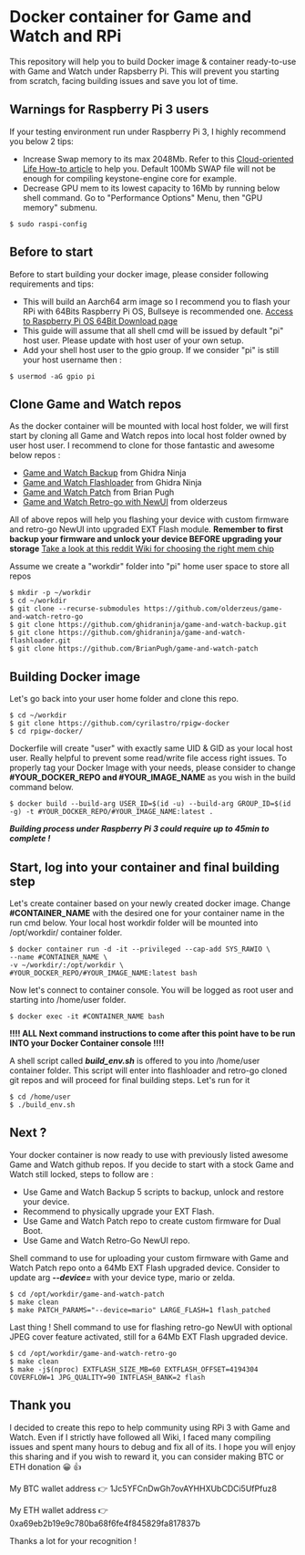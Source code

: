 # Docker container for Game and Watch and RPi

This repository will help you to build Docker image & container ready-to-use with Game and Watch under Rapsberry Pi.
This will prevent you starting from scratch, facing building issues and save you lot of time.


## Warnings for Raspberry Pi 3 users
If your testing environment run under Raspberry Pi 3, I highly recommend you below 2 tips:
- Increase Swap memory to its max 2048Mb. Refer to this [Cloud-oriented Life How-to article](https://cloudolife.com/2021/01/01/Raspberry-Pi/Resizing-or-disable-Swap-Size/) to help you. Default 100Mb SWAP file will not be enough for compiling keystone-engine core for example.
- Decrease GPU mem to its lowest capacity to 16Mb by running below shell command. Go to "Performance Options" Menu, then "GPU memory" submenu.

`$ sudo raspi-config`

## Before to start
Before to start building your docker image, please consider following requirements and tips:
- This will build an Aarch64 arm image so I recommend you to flash your RPi with 64Bits Raspberry Pi OS, Bullseye is recommended one.  [Access to Raspberry Pi OS 64Bit Download page](https://www.raspberrypi.com/software/operating-systems/#raspberry-pi-os-64-bit)
- This guide will assume that all shell cmd will be issued by default "pi" host user. Please update with host user of your own setup.
- Add your shell host user to the gpio group. If we consider "pi" is still your host username then :

`$ usermod -aG gpio pi`

## Clone Game and Watch repos
As the docker container will be mounted with local host folder, we will first start by cloning all Game and Watch repos into local host folder owned by user host user.
I recommend to clone for those fantastic and awesome below repos :
- [Game and Watch Backup](https://github.com/ghidraninja/game-and-watch-backup) from Ghidra Ninja
- [Game and Watch Flashloader](https://github.com/ghidraninja/game-and-watch-flashloader.git) from Ghidra Ninja
- [Game and Watch Patch](https://github.com/BrianPugh/game-and-watch-patch) from Brian Pugh
- [Game and Watch Retro-go with NewUI](https://github.com/olderzeus/game-and-watch-retro-go) from olderzeus

All of above repos will help you flashing your device with custom firmware and retro-go NewUI into upgraded EXT Flash module.
**Remember to first backup your firmware and unlock your device BEFORE upgrading your storage** [Take a look at this reddit Wiki for choosing the right mem chip](https://www.reddit.com/r/GameAndWatchMods/wiki/flash-upgrade)

Assume we create a "workdir" folder into "pi" home user space to store all repos
```
$ mkdir -p ~/workdir
$ cd ~/workdir
$ git clone --recurse-submodules https://github.com/olderzeus/game-and-watch-retro-go
$ git clone https://github.com/ghidraninja/game-and-watch-backup.git
$ git clone https://github.com/ghidraninja/game-and-watch-flashloader.git
$ git clone https://github.com/BrianPugh/game-and-watch-patch
```
## Building Docker image
Let's go back into your user home folder and clone this repo.
```
$ cd ~/workdir
$ git clone https://github.com/cyrilastro/rpigw-docker
$ cd rpigw-docker/
```
Dockerfile will create "user" with exactly same UID & GID as your local host user. Really helpful to prevent some read/write file access right issues.
To properly tag your Docker Image with your needs, please consider to change **#YOUR_DOCKER_REPO and #YOUR_IMAGE_NAME** as you wish in the build command below.
```
$ docker build --build-arg USER_ID=$(id -u) --build-arg GROUP_ID=$(id -g) -t #YOUR_DOCKER_REPO/#YOUR_IMAGE_NAME:latest .
```
***Building process under Raspberry Pi 3 could require up to 45min to complete !***

## Start, log into your container and final building step
Let's create container based on your newly created docker image.
Change **#CONTAINER_NAME** with the desired one for your container name in the run cmd below.
Your local host workdir folder will be mounted into /opt/workdir/ container folder.
```
$ docker container run -d -it --privileged --cap-add SYS_RAWIO \
--name #CONTAINER_NAME \
-v ~/workdir/:/opt/workdir \
#YOUR_DOCKER_REPO/#YOUR_IMAGE_NAME:latest bash
```

Now let's connect to container console. You will be logged as root user and starting into /home/user folder.

`$ docker exec -it #CONTAINER_NAME bash`


**!!!! ALL Next command instructions to come after this point have to be run INTO your Docker Container console !!!!**


A shell script called ***build_env.sh*** is offered to you into /home/user container folder.
This script will enter into flashloader and retro-go cloned git repos and will proceed for final building steps.
Let's run for it
```
$ cd /home/user
$ ./build_env.sh
```

## Next ?

Your docker container is now ready to use with previously listed awesome Game and Watch github repos.
If you decide to start with a stock Game and Watch still locked, steps to follow are :
- Use Game and Watch Backup 5 scripts to backup, unlock and restore your device.
- Recommend to physically upgrade your EXT Flash.
- Use Game and Watch Patch repo to create custom firmware for Dual Boot.
- Use Game and Watch Retro-Go NewUI repo.

Shell command to use for uploading your custom firmware with Game and Watch Patch repo onto a 64Mb EXT Flash upgraded device. Consider to update arg ***--device=*** with your device type, mario or zelda.
```
$ cd /opt/workdir/game-and-watch-patch
$ make clean
$ make PATCH_PARAMS="--device=mario" LARGE_FLASH=1 flash_patched
```

Last thing ! Shell command to use for flashing retro-go NewUI with optional JPEG cover feature activated, still for a 64Mb EXT Flash upgraded device.
```
$ cd /opt/workdir/game-and-watch-retro-go
$ make clean
$ make -j$(nproc) EXTFLASH_SIZE_MB=60 EXTFLASH_OFFSET=4194304 COVERFLOW=1 JPG_QUALITY=90 INTFLASH_BANK=2 flash
```

## Thank you
I decided to create this repo to help community using RPi 3 with Game and Watch.
Even if I strictly have followed all Wiki, I faced many compiling issues and spent many hours to debug and fix all of its.
I hope you will enjoy this sharing and if you wish to reward it, you can consider making BTC or ETH donation :grinning: :+1:

My BTC wallet address :point_right: 1Jc5YFCnDwGh7ovAYHHXUbCDCi5UfPfuz8

My ETH wallet address :point_right: 0xa69eb2b19e9c780ba68f6fe4f845829fa817837b

Thanks a lot for your recognition !
